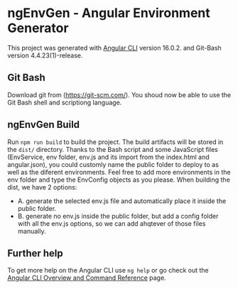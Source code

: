 # ngEnvGen - Angular Environment Generator

This project was generated with [Angular CLI](https://github.com/angular/angular-cli) version 16.0.2. and Git-Bash version 4.4.23(1)-release.


## Git Bash

Download git from (https://git-scm.com/). You shoud now be able to use the Git Bash shell and scriptiong language.


## ngEnvGen Build

Run `npm run build` to build the project. The build artifacts will be stored in the `dist/` directory.
Thanks to the Bash script and some JavaScript files (EnvService, env folder, env.js and its import from the index.html and angular.json),
you could customly name the public folder to deploy to as well as the diferent environments. Feel free to add more environments in the env folder
and type the EnvConfig objects as you please.
When building the dist, we have 2 options: 
- A. generate the selected env.js file and automatically place it inside the public folder.
- B. generate no env.js inside the public folder, but add a config folder with all the env.js options, so we can add ahqtever of those files manually.


## Further help

To get more help on the Angular CLI use `ng help` or go check out the [Angular CLI Overview and Command Reference](https://angular.io/cli) page.
